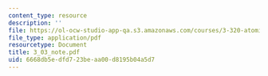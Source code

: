 ```yaml
---
content_type: resource
description: ''
file: https://ol-ocw-studio-app-qa.s3.amazonaws.com/courses/3-320-atomistic-computer-modeling-of-materials-sma-5107-spring-2005/6668db5edfd723beaa00d8195b04a5d7_3_03_note.pdf
file_type: application/pdf
resourcetype: Document
title: 3_03_note.pdf
uid: 6668db5e-dfd7-23be-aa00-d8195b04a5d7
---
```

